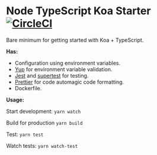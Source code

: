 # Node TypeScript Koa Starter [![CircleCI](https://circleci.com/gh/Turee/node-typescript-koa-starter.svg?style=svg)](https://circleci.com/gh/Turee/node-typescript-koa-starter)

Bare minimum for getting started with Koa + TypeScript.

**Has:**

- Configuration using environment variables.
- [Yup](https://github.com/jquense/yup) for environment variable validation.
- [Jest](https://github.com/facebook/jest) and [supertest](https://github.com/visionmedia/supertest) for testing.
- [Prettier](https://prettier.io/) for code automagic code formatting.
- Dockerfile.

**Usage:**

Start development: `yarn watch` 

Build for production `yarn build`

Test: `yarn test`

Watch tests: `yarn watch-test`
